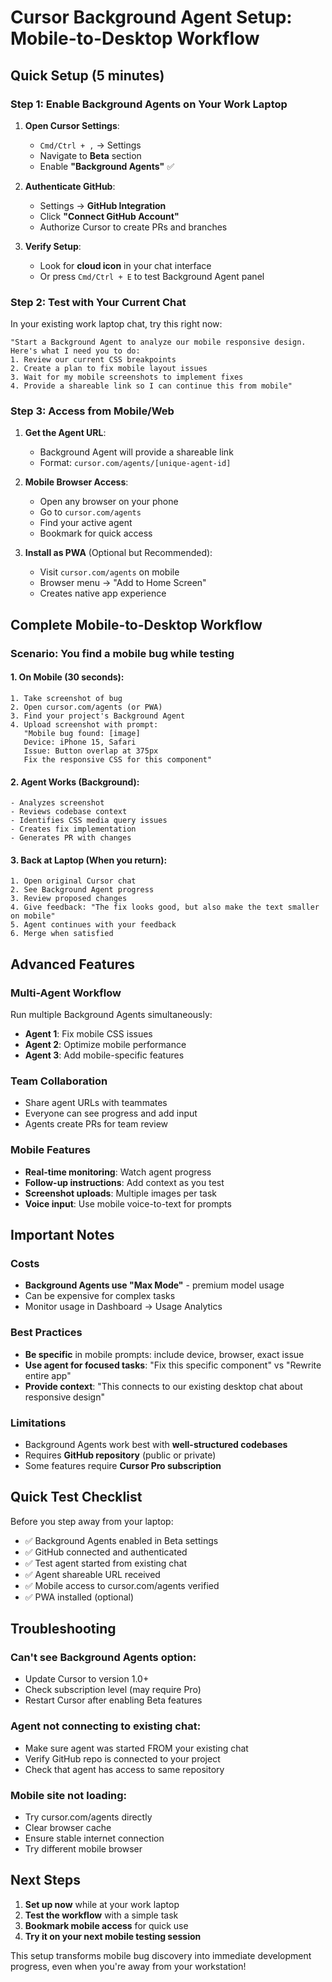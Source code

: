 # Cursor Background Agent Setup: Mobile-to-Desktop Workflow

## Quick Setup (5 minutes)

### Step 1: Enable Background Agents on Your Work Laptop

1. **Open Cursor Settings**:
   - `Cmd/Ctrl + ,` → Settings
   - Navigate to **Beta** section
   - Enable **"Background Agents"** ✅

2. **Authenticate GitHub**:
   - Settings → **GitHub Integration**
   - Click **"Connect GitHub Account"**
   - Authorize Cursor to create PRs and branches

3. **Verify Setup**:
   - Look for **cloud icon** in your chat interface
   - Or press `Cmd/Ctrl + E` to test Background Agent panel

### Step 2: Test with Your Current Chat

In your existing work laptop chat, try this right now:

```
"Start a Background Agent to analyze our mobile responsive design. 
Here's what I need you to do:
1. Review our current CSS breakpoints
2. Create a plan to fix mobile layout issues
3. Wait for my mobile screenshots to implement fixes
4. Provide a shareable link so I can continue this from mobile"
```

### Step 3: Access from Mobile/Web

1. **Get the Agent URL**:
   - Background Agent will provide a shareable link
   - Format: `cursor.com/agents/[unique-agent-id]`

2. **Mobile Browser Access**:
   - Open any browser on your phone
   - Go to `cursor.com/agents`
   - Find your active agent
   - Bookmark for quick access

3. **Install as PWA** (Optional but Recommended):
   - Visit `cursor.com/agents` on mobile
   - Browser menu → "Add to Home Screen"
   - Creates native app experience

## Complete Mobile-to-Desktop Workflow

### Scenario: You find a mobile bug while testing

#### 1. **On Mobile** (30 seconds):
```
1. Take screenshot of bug
2. Open cursor.com/agents (or PWA)
3. Find your project's Background Agent
4. Upload screenshot with prompt:
   "Mobile bug found: [image]
   Device: iPhone 15, Safari
   Issue: Button overlap at 375px
   Fix the responsive CSS for this component"
```

#### 2. **Agent Works** (Background):
```
- Analyzes screenshot
- Reviews codebase context
- Identifies CSS media query issues
- Creates fix implementation
- Generates PR with changes
```

#### 3. **Back at Laptop** (When you return):
```
1. Open original Cursor chat
2. See Background Agent progress
3. Review proposed changes
4. Give feedback: "The fix looks good, but also make the text smaller on mobile"
5. Agent continues with your feedback
6. Merge when satisfied
```

## Advanced Features

### Multi-Agent Workflow
Run multiple Background Agents simultaneously:
- **Agent 1**: Fix mobile CSS issues
- **Agent 2**: Optimize mobile performance  
- **Agent 3**: Add mobile-specific features

### Team Collaboration
- Share agent URLs with teammates
- Everyone can see progress and add input
- Agents create PRs for team review

### Mobile Features
- **Real-time monitoring**: Watch agent progress
- **Follow-up instructions**: Add context as you test
- **Screenshot uploads**: Multiple images per task
- **Voice input**: Use mobile voice-to-text for prompts

## Important Notes

### Costs
- **Background Agents use "Max Mode"** - premium model usage
- Can be expensive for complex tasks
- Monitor usage in Dashboard → Usage Analytics

### Best Practices
- **Be specific** in mobile prompts: include device, browser, exact issue
- **Use agent for focused tasks**: "Fix this specific component" vs "Rewrite entire app"
- **Provide context**: "This connects to our existing desktop chat about responsive design"

### Limitations
- Background Agents work best with **well-structured codebases**
- Requires **GitHub repository** (public or private)
- Some features require **Cursor Pro subscription**

## Quick Test Checklist

Before you step away from your laptop:

- ✅ Background Agents enabled in Beta settings
- ✅ GitHub connected and authenticated  
- ✅ Test agent started from existing chat
- ✅ Agent shareable URL received
- ✅ Mobile access to cursor.com/agents verified
- ✅ PWA installed (optional)

## Troubleshooting

### Can't see Background Agents option:
- Update Cursor to version 1.0+
- Check subscription level (may require Pro)
- Restart Cursor after enabling Beta features

### Agent not connecting to existing chat:
- Make sure agent was started FROM your existing chat
- Verify GitHub repo is connected to your project
- Check that agent has access to same repository

### Mobile site not loading:
- Try cursor.com/agents directly
- Clear browser cache
- Ensure stable internet connection
- Try different mobile browser

## Next Steps

1. **Set up now** while at your work laptop
2. **Test the workflow** with a simple task
3. **Bookmark mobile access** for quick use
4. **Try it on your next mobile testing session**

This setup transforms mobile bug discovery into immediate development progress, even when you're away from your workstation!